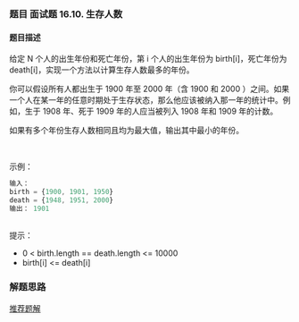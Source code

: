 ### 题目 面试题 16.10. 生存人数
#### 题目描述
给定 N 个人的出生年份和死亡年份，第 i 个人的出生年份为 birth[i]，死亡年份为 death[i]，实现一个方法以计算生存人数最多的年份。

你可以假设所有人都出生于 1900 年至 2000 年（含 1900 和 2000 ）之间。如果一个人在某一年的任意时期处于生存状态，那么他应该被纳入那一年的统计中。例如，生于 1908 年、死于 1909 年的人应当被列入 1908 年和 1909 年的计数。

如果有多个年份生存人数相同且均为最大值，输出其中最小的年份。

 

示例：

```js
输入：
birth = {1900, 1901, 1950}
death = {1948, 1951, 2000}
输出： 1901
 
```

提示：

- 0 < birth.length == death.length <= 10000
- birth[i] <= death[i]

### 解题思路
[推荐题解](https://leetcode-cn.com/problems/living-people-lcci/solution/chai-fen-shu-zu-zhe-lei-ti-bi-jiao-dian-hpz8t/)